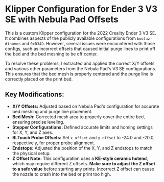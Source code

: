 # Klipper Configuration for Ender 3 V3 SE with Nebula Pad Offsets

This is a custom Klipper configuration for the 2022 Creality Ender 3 V3 SE. It combines aspects of the publicly available configurations from `bootuz-dinamon` and `0xD34D`. However, several issues were encountered with those configs, such as incorrect offsets that caused initial purge lines to print off the bed and the bed meshing to be off center. 

To resolve these problems, I extracted and applied the correct X/Y offsets and various other parameters from the Nebula Pad's V3 SE configurations. This ensures that the bed mesh is properly centered and the purge line is correctly placed on the print bed.

## Key Modifications:
- **X/Y Offsets:** Adjusted based on Nebula Pad's configuration for accurate bed meshing and purge line placement.
- **Bed Mesh:** Corrected mesh area to properly cover the entire bed, ensuring precise leveling.
- **Stepper Configurations:** Defined accurate limits and homing settings for X, Y, and Z axes.
- **BLTouch Probe Offsets:** Set `x_offset` and `y_offset` to -24.0 and -20.0, respectively, for proper probe alignment.
- **Endstops:** Adjusted the position of the X, Y, and Z endstops to match the physical setup.
- **Z Offset Note:** This configuration uses a **KE-style ceramic hotend**, which may require different Z offsets. **Make sure to adjust the Z offset to a safe value** before starting any prints. Incorrect Z offset can cause the nozzle to crash into the bed or print too high.
